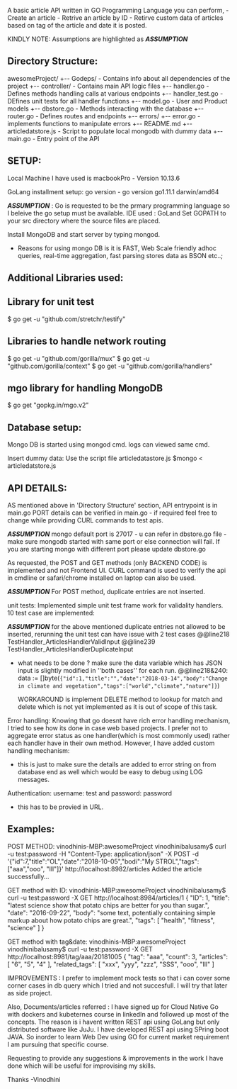 A basic article API written in GO Programming Language
you can perform,
    - Create an article
    - Retrive an article by ID
    - Retirve custom data of articles based on tag of the article and date it is posted.

KINDLY NOTE: Assumptions are highlighted as ***ASSUMPTION***

Directory Structure:
--------------------
awesomeProject/
    +-- Godeps/             - Contains info about all dependencies of the project
    +-- controller/              - Contains main API logic files
        +-- handler.go      - Defines methods handling calls at various endpoints
        +-- handler_test.go - DEfines unit tests for all handler functions
        +-- model.go        - User and Product models
        +-- dbstore.go      - Methods interacting with the database
        +-- router.go       - Defines routes and endpoints
    +-- errors/
        +-- error.go        - implements functions to manipulate errors
    +-- README.md
    +-- articledatstore.js  - Script to populate local mongodb with dummy data
    +-- main.go             - Entry point of the API



SETUP:
------
Local Machine I have used is macbookPro - Version 10.13.6

GoLang installment setup:
go version - go version go1.11.1 darwin/amd64

***ASSUMPTION*** : Go is requested to be the prmary programming language so I beleive the go setup must be available.
IDE used : GoLand
Set GOPATH to your src directory where the source files are placed.

Install MongoDB and start server by typing mongod.
* Reasons for using mongo DB is it is FAST, Web Scale friendly adhoc queries, real-time aggregation, fast parsing stores data as BSON etc..;


Additional Libraries used:
--------------------------
## Library for unit test
$ go get -u "github.com/stretchr/testify"

## Libraries to handle network routing
$ go get -u "github.com/gorilla/mux"
$ go get -u "github.com/gorilla/context"
$ go get -u "github.com/gorilla/handlers"

## mgo library for handling MongoDB
$ go get "gopkg.in/mgo.v2"


Database setup:
---------------
Mongo DB is started using mongod cmd.
logs can viewed same cmd.

Insert dummy data:
Use the script file articledatastore.js
$mongo < articledatstore.js


API DETAILS:
------------
AS mentioned above in 'Directory Structure' section, API entrypoint is in main.go
PORT details can be verified in main.go - if required feel free to change while providing CURL commands to test apis.

***ASSUMPTION***
mongo default port is 27017 - u can refer in dbstore.go file - make sure mongodb started with same port or else connection will fail.
If you are starting mongo with different port please update dbstore.go

As requested, the POST and GET methods (only BACKEND CODE) is implemented and not Frontend UI.
CURL command is used to verify the api in cmdline or safari/chrome installed on laptop can also be used.

***ASSUMPTION***
For POST method, duplicate entries are not inserted.

unit tests:
Implemented simple unit test frame work for validality handlers.
10 test case are implemented:

***ASSUMPTION***
for the above mentioned duplicate entries not allowed to be inserted, rerunning the unit test can have issue with 2 test cases
@@line218 TestHandler_ArticlesHandlerValidInput
@@line239 TestHandler_ArticlesHandlerDuplicateInput
  - what needs to be done ?
      make sure the data variable which has JSON input is slightly modified in ''both cases'' for each run.
      @@line218&240: data := []byte(`{"id":1,"title":"","date":"2018-03-14","body":"Change in climate and vegetation","tags":["world","climate","nature"]}`)

      WORKAROUND is implement DELETE method to lookup for match and delete which is not yet implemented as it is out of scope of this task.

Error handling:
Knowing that go doesnt have rich error handling mechanism, I tried to see how its done in case web based projects.
I prefer not to aggregate error status as one handler(which is most commonly used)  rather each handler have in their own method.
However, I have added custom handling mechanism:
  - this is just to make sure the details are added to error string on from database end as well which would be easy to debug using LOG messages.

Authentication:
username: test and password: password
 - this has to be provied in URL.

Examples:
--------
POST METHOD:
vinodhinis-MBP:awesomeProject vinodhinibalusamy$ curl -u test:password -H "Content-Type: application/json" -X POST -d '{"id":7,"title":"OL","date":"2018-10-05","bodi":"My STROL","tags":["aaa","ooo", "lll"]}' http://localhost:8982/articles
Added the article successfully...

GET method with ID:
vinodhinis-MBP:awesomeProject vinodhinibalusamy$ curl -u test:password -X GET http://localhost:8984/articles/1
{
  	"ID": 1,
  	"title": "latest science show that potato chips are better for you than sugar.",
  	"date": "2016-09-22",
  	"body": "some text, potentially containing simple markup about how potato chips are great.",
  	"tags": [
  		"health",
  		"fitness",
  		"science"
  	]
}

GET method with tag&date:
vinodhinis-MBP:awesomeProject vinodhinibalusamy$ curl -u test:password -X GET http://localhost:8981/tag/aaa/20181005
{
  	"tag": "aaa",
  	"count": 3,
  	"articles": [
  		"6",
  		"5",
  		"4"
  	],
  	"related_tags": [
  		"xxx",
  		"yyy",
  		"zzz",
  		"SSS",
  		"ooo",
  		"lll"
  	]

IMPROVEMENTS : I prefer to implement mock tests so that i can cover some corner cases in db query which I tried and not succesfull.
               I will try that later as side project.


Also, Documents/articles referred : I have signed up for Cloud Native Go with dockers and kubeternes course in linkedIn and followed up most of the concepts.
The reason is i havent written REST api using GoLang but only distributed software like JuJu.
I have developed REST api using SPring boot JAVA. So inorder to learn Web Dev using GO for current market requirement I am pursuing that specific course.

Requesting to provide any suggestions & improvements in the work I have done which will be useful for improvising my skills.

Thanks
-Vinodhini


